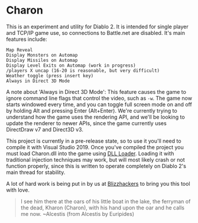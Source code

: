 # Charon

This is an experiment and utility for Diablo 2. It is intended for single player and TCP/IP game use, so connections to Battle.net are disabled. It's main features include:

    Map Reveal
    Display Monsters on Automap
    Display Missiles on Automap
    Display Level Exits on Automap (work in progress)
    /players X uncap (16-20 is reasonable, but very difficult)
    Weather toggle (press insert key)
    Always in Direct 3D Mode

A note about 'Always in Direct 3D Mode':
    This feature causes the game to ignore command line flags that control the video, such as `-w`. The game now starts windowed every time, and you can toggle full screen mode on and off by holding Alt and pressing Enter (Alt+Enter). We're currently trying to understand how the game uses the rendering API, and we'll be looking to update the renderer to newer APIs, since the game currently uses DirectDraw v7 and Direct3D v3.

This project is currently in a pre-release state, so to use it you'll need to compile it with Visual Studio 2019. Once you've compiled the project you must load Charon.dll into the game using [DLL Loader](https://github.com/Nishimura-Katsuo/DLLLoader). Loading it with traditional injection techniques may work, but will most likely crash or not function properly, since this is written to operate completely on Diablo 2's main thread for stability.

A lot of hard work is being put in by us at [Blizzhackers](https://github.com/blizzhackers) to bring you this tool with love.

>I see him there at the oars of his little boat in the lake, the ferryman of the dead, Kharon (Charon), with his hand upon the oar and he calls me now. ~Alcestis (from Alcestis by Euripides)
